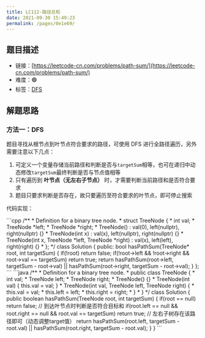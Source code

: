 ```yaml
---
title: LC112-路径总和
date: 2021-09-30 15:49:23
permalink: /pages/0e1e69/
---
```



## 题目描述

- 链接：[https://leetcode-cn.com/problems/path-sum/](https://leetcode-cn.com/problems/path-sum/)
- 难度：🟢
- 标签：[DFS](/pages/ae8ff2/)

## 解题思路
### 方法一：DFS
题目寻找从根节点到叶节点符合要求的路径，可使用 DFS 进行全路径遍历，另外需要注意以下几点：
1. 可定义一个变量存储当前路径和判断是否与`targetSum`相等，也可在递归中动态修改`targetSum`最终判断是否与节点值相等
2. 只有遍历到 **叶节点（无左右子节点）** 时，才需要判断当前路径和是否符合要求
3. 题目只要求判断是否存在，故只要遍历至符合要求的叶节点，即可停止搜索

代码实现：

<code-group>
<code-block title="C++" active>
```cpp
/**
 * Definition for a binary tree node.
 * struct TreeNode {
 *     int val;
 *     TreeNode *left;
 *     TreeNode *right;
 *     TreeNode() : val(0), left(nullptr), right(nullptr) {}
 *     TreeNode(int x) : val(x), left(nullptr), right(nullptr) {}
 *     TreeNode(int x, TreeNode *left, TreeNode *right) : val(x), left(left), right(right) {}
 * };
 */
class Solution {
public:
    bool hasPathSum(TreeNode* root, int targetSum) {
        if(!root) return false;
        if(!root->left && !root->right && root->val == targetSum) return true;
        return hasPathSum(root->left, targetSum - root->val) 
                || hasPathSum(root->right, targetSum - root->val);
    }
};
```
</code-block>

<code-block title="Java">
```java
/**
 * Definition for a binary tree node.
 * public class TreeNode {
 *     int val;
 *     TreeNode left;
 *     TreeNode right;
 *     TreeNode() {}
 *     TreeNode(int val) { this.val = val; }
 *     TreeNode(int val, TreeNode left, TreeNode right) {
 *         this.val = val;
 *         this.left = left;
 *         this.right = right;
 *     }
 * }
 */
class Solution {
    public boolean hasPathSum(TreeNode root, int targetSum) {
        if(root == null) return false;
        // 到达叶节点时判断是否符合目标和
        if(root.left == null && root.right == null && root.val == targetSum) return true;
        // 左右子树存在该路径即可（动态调整target值）
        return hasPathSum(root.left, targetSum - root.val) || hasPathSum(root.right, targetSum - root.val);
    }
}
```
</code-block>
</code-group>